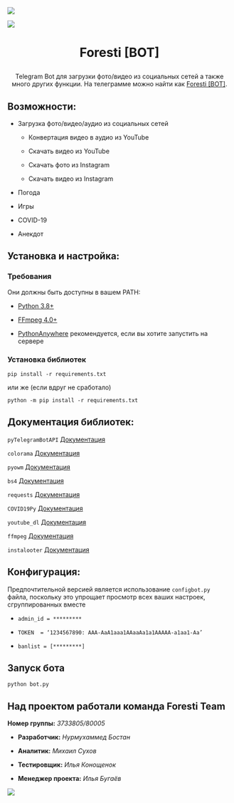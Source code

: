 ![](https://i.imgur.com/dBRbfmW.gif)

![](https://i.imgur.com/n4xRIw9.png)

# <p align="center">Foresti [BOT]
<p align="center">Telegram Bot для загрузки фото/видео из социальных сетей а также много других функции.
На телеграмме можно найти как <a href="https://teleg.one/foresti_bot">Foresti [BOT]</a>.

## Возможности:

 - Загрузка фото/видео/аудио из социальных сетей
 
    * Конвертация видео в аудио из YouTube
    
    * Скачать видео из YouTube
    
    * Скачать фото из Instagram
    
    * Скачать видео из Instagram

 - Погода

 - Игры
 
 - СOVID-19
 
 - Анекдот

## Установка и настройка:

### Требования

Они должны быть доступны в вашем PATH:

 - [Python 3.8+](https://www.python.org/)
 
 - [FFmpeg 4.0+](https://ffmpeg.org/download.html)
 
 - [PythonAnywhere](https://www.pythonanywhere.com/) рекомендуется, если вы хотите запустить на сервере
 
 ### Установка библиотек
 
  `pip install -r requirements.txt`
  
  или же (если вдруг не сработало)
  
  `python -m pip install -r requirements.txt`

## Документация библиотек:
 
 `pyTelegramBotAPI` [Документация](https://github.com/eternnoir/pyTelegramBotAPI/)
 
 `colorama` [Документация](https://github.com/tartley/colorama)
 
 `pyowm` [Документация](https://github.com/csparpa/pyowm)
 
 `bs4` [Документация](https://github.com/waylan/beautifulsoup)
 
 `requests` [Документация](https://github.com/psf/requests)
 
 `COVID19Py` [Документация](https://github.com/Kamaropoulos/COVID19Py)
 
 `youtube_dl` [Документация](https://github.com/ytdl-org/youtube-dl)
 
 `ffmpeg` [Документация](https://github.com/kkroening/ffmpeg-python)

 `instalooter` [Документация](https://github.com/althonos/InstaLooter)
 
## Конфигурация:

Предпочтительной версией является использование `configbot.py` файла, поскольку это упрощает просмотр всех ваших настроек, сгруппированных вместе

 - `admin_id = ********* `

 - `TOKEN  = ‘1234567890: AAA-AaA1aaa1AAaaAa1a1AAAAA-a1aa1-Aa’`
	
 - `banlist = [*********]`
 
 ## Запуск бота
 
`python bot.py`

## Над проектом работали команда Foresti Team

__Номер группы:__ *3733805/80005*

- __Разработчик:__ *Нурмухаммед Бостан*

- __Аналитик:__ *Михаил Сухов*

- __Тестировщик:__ *Илья Конощенок*

- __Менеджер проекта:__ *Илья Бугаёв*

![](https://i.imgur.com/aOba7jb.gif)
